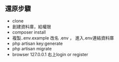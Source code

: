 ## 還原步驟


- clone
- 創建資料庫，給權限
- composer install
- 複製..env.example 改名 .env ， 進入.env連結資料庫
- php artisan key:generate
- php artisan migrate
- browser 127.0.0.1 右上login or register

